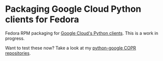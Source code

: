 # Packaging Google Cloud Python clients for Fedora

Fedora RPM packaging for [Google Cloud's Python clients]. This is a work in
progress.

Want to test these now? Take a look at my [python-google COPR repositories].

[Google Cloud's Python clients]: https://github.com/googleapis/google-cloud-python
[python-google COPR repositories]: https://copr.fedorainfracloud.org/coprs/mhayden/python-google-cloud/
